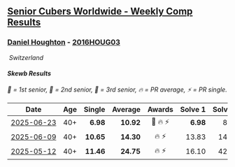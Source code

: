 <style>table {white-space: nowrap;}</style>
<link rel="stylesheet" type="text/css" href="/scw-comp/css/flags.css" />

## [Senior Cubers Worldwide - Weekly Comp Results](/scw-comp/results/)
### [Daniel Houghton](README.md) - [2016HOUG03](https://www.worldcubeassociation.org/persons/2016HOUG03?event=skewb)

<i class="flag flag-CH" />&nbsp;Switzerland

#### Skewb Results

<span style="white-space: nowrap;">🥇 = 1st senior</span>, <span style="white-space: nowrap;">🥈 = 2nd senior</span>, <span style="white-space: nowrap;">🥉 = 3rd senior</span>, <span style="white-space: nowrap;">🔥 = PR average</span>, <span style="white-space: nowrap;">⚡ = PR single</span>.

| Date | Age | Single | Average | Awards | Solve 1 | Solve 2 | Solve 3 | Solve 4 | Solve 5 | Video |
| :--: | :--: | --: | --: | :--: | --: | --: | --: | --: | --: | :-- |
| [2025-06-23](../../results/2025-06-23/skewb.md) | 40+ | **6.98** | **10.92** | 🥈 🔥 ⚡ | **6.98** | 8.98 | 17.62 | 10.44 | 13.34 | [Desktop](https://www.facebook.com/events/1800949017165375/permalink/1811446416115635) / [Mobile](https://m.facebook.com/events/1800949017165375?view=permalink&id=1811446416115635) |
| [2025-06-09](../../results/2025-06-09/skewb.md) | 40+ | **10.65** | **14.30** | 🔥 ⚡ | 13.83 | 14.41 | 14.65 | **10.65** | 27.48 | [Desktop](https://www.facebook.com/events/1216240666866597/permalink/1224671876023476) / [Mobile](https://m.facebook.com/events/1216240666866597?view=permalink&id=1224671876023476) |
| [2025-05-12](../../results/2025-05-12/skewb.md) | 40+ | **11.46** | **24.75** | 🔥 ⚡ | 16.10 | 42.47 | **11.46** | 34.56 | 23.58 | [Desktop](https://www.facebook.com/events/1452696462562084/permalink/1457434088754988) / [Mobile](https://m.facebook.com/events/1452696462562084?view=permalink&id=1457434088754988) |


<!-- Global site tag (gtag.js) - Google Analytics -->
<script async src="https://www.googletagmanager.com/gtag/js?id=UA-86348435-3"></script>
<script>window.dataLayer = window.dataLayer || []; function gtag() {dataLayer.push(arguments);} gtag('js', new Date()); gtag('config', 'UA-86348435-3');</script>
